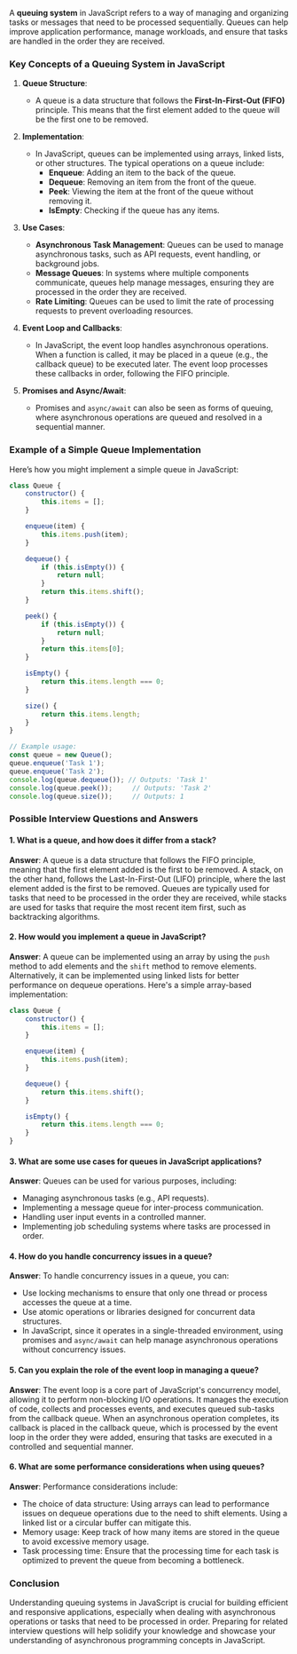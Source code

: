 A **queuing system** in JavaScript refers to a way of managing and organizing tasks or messages that need to be processed sequentially. Queues can help improve application performance, manage workloads, and ensure that tasks are handled in the order they are received.

### Key Concepts of a Queuing System in JavaScript

1. **Queue Structure**:
   - A queue is a data structure that follows the **First-In-First-Out (FIFO)** principle. This means that the first element added to the queue will be the first one to be removed.

2. **Implementation**:
   - In JavaScript, queues can be implemented using arrays, linked lists, or other structures. The typical operations on a queue include:
     - **Enqueue**: Adding an item to the back of the queue.
     - **Dequeue**: Removing an item from the front of the queue.
     - **Peek**: Viewing the item at the front of the queue without removing it.
     - **IsEmpty**: Checking if the queue has any items.

3. **Use Cases**:
   - **Asynchronous Task Management**: Queues can be used to manage asynchronous tasks, such as API requests, event handling, or background jobs.
   - **Message Queues**: In systems where multiple components communicate, queues help manage messages, ensuring they are processed in the order they are received.
   - **Rate Limiting**: Queues can be used to limit the rate of processing requests to prevent overloading resources.

4. **Event Loop and Callbacks**:
   - In JavaScript, the event loop handles asynchronous operations. When a function is called, it may be placed in a queue (e.g., the callback queue) to be executed later. The event loop processes these callbacks in order, following the FIFO principle.

5. **Promises and Async/Await**:
   - Promises and `async/await` can also be seen as forms of queuing, where asynchronous operations are queued and resolved in a sequential manner.

### Example of a Simple Queue Implementation

Here’s how you might implement a simple queue in JavaScript:

```javascript
class Queue {
    constructor() {
        this.items = [];
    }

    enqueue(item) {
        this.items.push(item);
    }

    dequeue() {
        if (this.isEmpty()) {
            return null;
        }
        return this.items.shift();
    }

    peek() {
        if (this.isEmpty()) {
            return null;
        }
        return this.items[0];
    }

    isEmpty() {
        return this.items.length === 0;
    }

    size() {
        return this.items.length;
    }
}

// Example usage:
const queue = new Queue();
queue.enqueue('Task 1');
queue.enqueue('Task 2');
console.log(queue.dequeue()); // Outputs: 'Task 1'
console.log(queue.peek());     // Outputs: 'Task 2'
console.log(queue.size());     // Outputs: 1
```

### Possible Interview Questions and Answers

#### 1. **What is a queue, and how does it differ from a stack?**
   **Answer**: A queue is a data structure that follows the FIFO principle, meaning that the first element added is the first to be removed. A stack, on the other hand, follows the Last-In-First-Out (LIFO) principle, where the last element added is the first to be removed. Queues are typically used for tasks that need to be processed in the order they are received, while stacks are used for tasks that require the most recent item first, such as backtracking algorithms.

#### 2. **How would you implement a queue in JavaScript?**
   **Answer**: A queue can be implemented using an array by using the `push` method to add elements and the `shift` method to remove elements. Alternatively, it can be implemented using linked lists for better performance on dequeue operations. Here's a simple array-based implementation:

   ```javascript
   class Queue {
       constructor() {
           this.items = [];
       }

       enqueue(item) {
           this.items.push(item);
       }

       dequeue() {
           return this.items.shift();
       }

       isEmpty() {
           return this.items.length === 0;
       }
   }
   ```

#### 3. **What are some use cases for queues in JavaScript applications?**
   **Answer**: Queues can be used for various purposes, including:
   - Managing asynchronous tasks (e.g., API requests).
   - Implementing a message queue for inter-process communication.
   - Handling user input events in a controlled manner.
   - Implementing job scheduling systems where tasks are processed in order.

#### 4. **How do you handle concurrency issues in a queue?**
   **Answer**: To handle concurrency issues in a queue, you can:
   - Use locking mechanisms to ensure that only one thread or process accesses the queue at a time.
   - Use atomic operations or libraries designed for concurrent data structures.
   - In JavaScript, since it operates in a single-threaded environment, using promises and `async/await` can help manage asynchronous operations without concurrency issues.

#### 5. **Can you explain the role of the event loop in managing a queue?**
   **Answer**: The event loop is a core part of JavaScript's concurrency model, allowing it to perform non-blocking I/O operations. It manages the execution of code, collects and processes events, and executes queued sub-tasks from the callback queue. When an asynchronous operation completes, its callback is placed in the callback queue, which is processed by the event loop in the order they were added, ensuring that tasks are executed in a controlled and sequential manner.

#### 6. **What are some performance considerations when using queues?**
   **Answer**: Performance considerations include:
   - The choice of data structure: Using arrays can lead to performance issues on dequeue operations due to the need to shift elements. Using a linked list or a circular buffer can mitigate this.
   - Memory usage: Keep track of how many items are stored in the queue to avoid excessive memory usage.
   - Task processing time: Ensure that the processing time for each task is optimized to prevent the queue from becoming a bottleneck.

### Conclusion

Understanding queuing systems in JavaScript is crucial for building efficient and responsive applications, especially when dealing with asynchronous operations or tasks that need to be processed in order. Preparing for related interview questions will help solidify your knowledge and showcase your understanding of asynchronous programming concepts in JavaScript.
